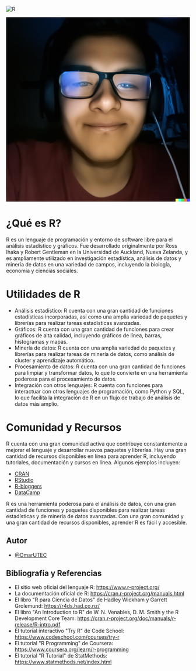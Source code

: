 
![R](https://www.r-project.org/logo/Rlogo.png)

<p align="center">
  <img src="Omar.png" />
</p>

# ¿Qué es R?

R es un lenguaje de programación y entorno de software libre para el análisis estadístico y gráficos. Fue desarrollado originalmente por Ross Ihaka y Robert Gentleman en la Universidad de Auckland, Nueva Zelanda, y es ampliamente utilizado en investigación estadística, análisis de datos y minería de datos en una variedad de campos, incluyendo la biología, economía y ciencias sociales.

# Utilidades de R

- Análisis estadístico: R cuenta con una gran cantidad de funciones estadísticas incorporadas, así como una amplia variedad de paquetes y librerías para realizar tareas estadísticas avanzadas.
- Gráficos: R cuenta con una gran cantidad de funciones para crear gráficos de alta calidad, incluyendo gráficos de línea, barras, histogramas y mapas.
- Minería de datos: R cuenta con una amplia variedad de paquetes y librerías para realizar tareas de minería de datos, como análisis de cluster y aprendizaje automático.
- Procesamiento de datos: R cuenta con una gran cantidad de funciones para limpiar y transformar datos, lo que lo convierte en una herramienta poderosa para el procesamiento de datos.
- Integración con otros lenguajes: R cuenta con funciones para interactuar con otros lenguajes de programación, como Python y SQL, lo que facilita la integración de R en un flujo de trabajo de análisis de datos más amplio.

# Comunidad y Recursos

R cuenta con una gran comunidad activa que contribuye constantemente a mejorar el lenguaje y desarrollar nuevos paquetes y librerías. Hay una gran cantidad de recursos disponibles en línea para aprender R, incluyendo tutoriales, documentación y cursos en línea. Algunos ejemplos incluyen:

- [CRAN](https://cran.r-project.org/)
- [RStudio](https://rstudio.com/)
- [R-bloggers](https://www.r-bloggers.com/)
- [DataCamp](https://www.datacamp.com/courses/free-introduction-to-r)

R es una herramienta poderosa para el análisis de datos, con una gran cantidad de funciones y paquetes disponibles para realizar tareas estadísticas y de minería de datos avanzadas. Con una gran comunidad y una gran cantidad de recursos disponibles, aprender R es fácil y accesible.

## Autor
* [@OmarUTEC](https://github.com/OmarUTEC)

## Bibliografía y Referencias

- El sitio web oficial del lenguaje R: https://www.r-project.org/
- La documentación oficial de R: https://cran.r-project.org/manuals.html
- El libro "R para Ciencia de Datos" de Hadley Wickham y Garrett Grolemund: https://r4ds.had.co.nz/
- El libro "An Introduction to R" de W. N. Venables, D. M. Smith y the R Development Core Team: https://cran.r-project.org/doc/manuals/r-release/R-intro.pdf
- El tutorial interactivo "Try R" de Code School: https://www.codeschool.com/courses/try-r
- El tutorial "R Programming" de Coursera: https://www.coursera.org/learn/r-programming
- El tutorial "R Tutorial" de StatMethods: https://www.statmethods.net/index.html